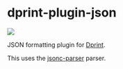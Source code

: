 # dprint-plugin-json

[![](https://img.shields.io/crates/v/dprint-plugin-jsonc.svg)](https://crates.io/crates/dprint-plugin-jsonc)

JSON formatting plugin for [Dprint](https://github.com/dprint/dprint).

This uses the [jsonc-parser](https://github.com/dprint/jsonc-parser) parser.
